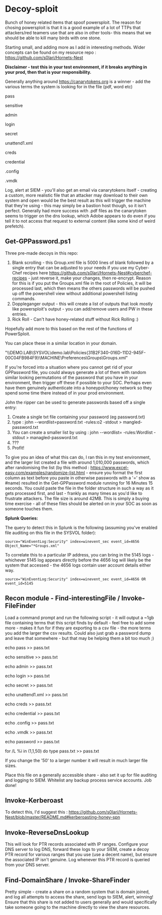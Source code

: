 # Decoy-sploit
Bunch of honey related items that spoof powersploit. The reason for chosing powersploit is that it is a good example of a lot of TTPs that attackers/red teamers use that are also in other tools- this means that we should be able to kill many birds with one stone.

Starting small, and adding more as I add in interesting methods. Wider concepts can be found on my resource repo : https://github.com/s0lari/Hornets-Nest

**Disclaimer - test this in your test environment, if it breaks anything in your prod, then that is your responsibility.**

Generally anything around https://canarytokens.org is a winner - add the various terms the system is looking for in the file (pdf, word etc)


pass

sensitive

admin

login

secret

unattend1.xml

creds

credential

.config

.vmdk

Log, alert at SIEM - you'll also get an email via canarytokens itself - creating a custom, more realistic file that an attacker may download to their own system and open would be the best result as this will trigger the machine that they're using - this may simply be a bastion host though, so it isn't perfect. Generally had more success with .pdf files as the canarytoken seems to trigger on the dns lookup, which Adobe appears to do even if you tell it to not access that request to external content (like some kind of weird prefetch).


## Get-GPPassword.ps1

Three pre-made decoys in this repo:

1) Blank scrolling - this Group.xml file is 5000 lines of blank followed by a single entry that can be adjusted to your needs if you use my Cyber-Chef recipes here https://github.com/s0lari/Hornets-Nest#cyberchef-recipes - just reverse it, make your changes, then re-encrypt. Reason for this is if you put the Groups.xml file in the root of Policies, it will be processed last, which then means the others passwords will be pushed up off the powershell view without additional powershell listing commands.
2) Doppleganger output - this will create a list of outputs that look mostly like powersploit's output - you can add/remove users and PW in these entries.
3) Rick Roll - Can't have honey-related stuff without Rick Rolling :) 

Hopefully add more to this based on the rest of the functions of PowerSploit.

You can place these in a similar location in your domain. 

"\\\DEMO.LAB\SYSVOL\demo.lab\Policies\{31B2F340-016D-11D2-945F-00C04FB984F9}\MACHINE\Preferences\Groups\Groups.xml"

If you're forced into a situation where you cannot get rid of your GPPassword file, you could always generate a lot of them with random similar looking permutations of the password that you have in your environment, then trigger off these if possible to your SOC. Perhaps even have them genuinely authenticate into a honeypot/honey network so they spend some time there instead of in your prod environment.

John the ripper can be used to generate passwords based off a single entry:

1) Create a single txt file containing your password (eg password.txt)
2) type : john --wordlist=password.txt -rules:o2 -stdout > mangled-password.txt
3) You can create a smaller list by using : john --wordlist=<your worldlist.txt> -rules:Wordlist -stdout > managled-password.txt
4) ???
5) Profit!

To give you an idea of what this can do, I ran this in my test environment, and the larger list created a file with around 1,010,000 passwords, which after randomising the list (by this method : https://www.excel-easy.com/examples/randomize-list.html - ensure you format the first column as text before you paste in otherwise passwords with a '=' show as #name) resulted in the Get-GPPassword module running for 16 Minutes 15 seconds. You could paste the file in the folder structure in such a way as it gets processed first, and last - frankly as many times as you'd like to frustrate attackers. The file size is around 42MB. This is simply a buying time exercise - all of these files should be alerted on in your SOC as soon as someone touches them.

**Splunk Queries:**

The query to detect this in Splunk is the following (assuming you've enabled file auditing on this file in the SYSVOL folder):

```
source="WinEventLog:Security" index=winevent_sec event_id=4656  Object_Name="*Groups.xml"
```
To correlate this to a particular IP address, you can bring in the 5145 logs - whichever 5145 log appears directly before the 4656 log will likely be the system that accessed - the 4656 logs contain user account details either way.
```
source="WinEventLog:Security" index=winevent_sec event_id=4656 OR event_id=5145
```

## Recon module - Find-interestingFile / Invoke-FileFinder

Load a command prompt and run the following script - it will output a ~1gb file containing terms that this script finds by default - feel free to add some more - makes it fun for if they are exporting to a csv file - the more terms you add the larger the csv results. Could also just grab a password dump and leave that somewhere - but that may be helping them a bit too much ;) 

echo pass >> pass.txt

echo sensitive >> pass.txt

echo admin >> pass.txt

echo login >> pass.txt

echo secret >> pass.txt

echo unattend1.xml >> pass.txt

echo creds >> pass.txt

echo credential >> pass.txt

echo .config >> pass.txt

echo .vmdk >> pass.txt

echo password >> pass.txt

for /L %i in (1,1,50) do type pass.txt >> pass.txt

If you change the '50' to a larger number it will result in much larger file sizes.

Place this file on a generally accessible share - also set it up for file auditing and logging to SIEM. Whitelist any backup process service accounts. Job done!

## Invoke-Kerberoast

To detect this, I'd suggest this : https://github.com/s0lari/Hornets-Nest/blob/master/README.md#kerberoasting-honey-spn

## Invoke-ReverseDnsLookup

This will look for PTR records associated with IP ranges. Configure your DNS server to log DNS, forward these logs to your SIEM, create a decoy PTR record for various ranges that you use (use a decent name), but ensure the associated IP isn't genuine. Log whenever this PTR record is queried from your DNS server.

## Find-DomainShare / Invoke-ShareFinder

Pretty simple - create a share on a random system that is domain joined, and log all attempts to access the share, send logs to SIEM, alert, winning! Ensure that this share is not added to users generally and would specifically take someone going to the machine directly to view the share resources.
